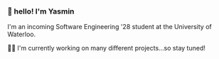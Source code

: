 ### 🐰 hello! I'm Yasmin 
I'm an incoming Software Engineering '28 student at the University of Waterloo.

👩‍💻 I'm currently working on many different projects...so stay tuned!
